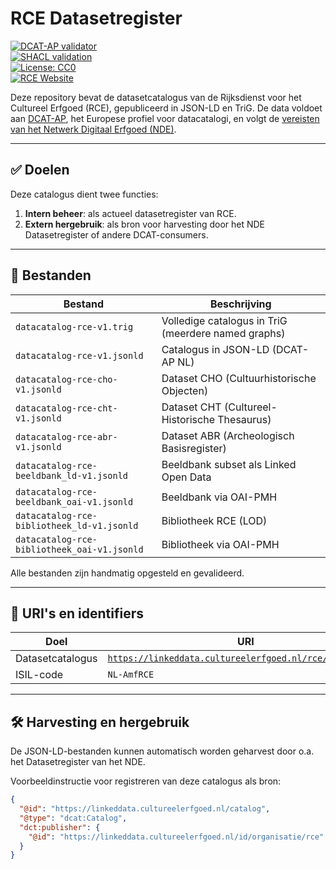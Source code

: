 # RCE Datasetregister

[![DCAT-AP validator](https://img.shields.io/badge/validate-DCAT--AP-blue)](https://data.vlaanderen.be/validator/dcat-ap/)  
[![SHACL validation](https://img.shields.io/badge/validate-SHACL-green)](https://shacl.org/playground/)  
[![License: CC0](https://img.shields.io/badge/license-CC0--1.0-lightgrey.svg)](https://creativecommons.org/publicdomain/zero/1.0/)  
[![RCE Website](https://img.shields.io/badge/org-cultureelerfgoed.nl-blue)](https://www.cultureelerfgoed.nl)

Deze repository bevat de datasetcatalogus van de Rijksdienst voor het Cultureel Erfgoed (RCE), gepubliceerd in JSON-LD en TriG. De data voldoet aan [DCAT-AP](https://data.europa.eu/eli/dcat-ap/2.0.1), het Europese profiel voor datacatalogi, en volgt de [vereisten van het Netwerk Digitaal Erfgoed (NDE)](https://docs.nde.nl/requirements-datasets/).

---

## ✅ Doelen

Deze catalogus dient twee functies:

1. **Intern beheer**: als actueel datasetregister van RCE.
2. **Extern hergebruik**: als bron voor harvesting door het NDE Datasetregister of andere DCAT-consumers.

---

## 📁 Bestanden

| Bestand                                         | Beschrijving                                       |
|------------------------------------------------|----------------------------------------------------|
| `datacatalog-rce-v1.trig`                      | Volledige catalogus in TriG (meerdere named graphs) |
| `datacatalog-rce-v1.jsonld`                    | Catalogus in JSON-LD (DCAT-AP NL)                 |
| `datacatalog-rce-cho-v1.jsonld`                | Dataset CHO (Cultuurhistorische Objecten)         |
| `datacatalog-rce-cht-v1.jsonld`                | Dataset CHT (Cultureel-Historische Thesaurus)     |
| `datacatalog-rce-abr-v1.jsonld`                | Dataset ABR (Archeologisch Basisregister)         |
| `datacatalog-rce-beeldbank_ld-v1.jsonld`       | Beeldbank subset als Linked Open Data             |
| `datacatalog-rce-beeldbank_oai-v1.jsonld`      | Beeldbank via OAI-PMH                             |
| `datacatalog-rce-bibliotheek_ld-v1.jsonld`     | Bibliotheek RCE (LOD)                             |
| `datacatalog-rce-bibliotheek_oai-v1.jsonld`    | Bibliotheek via OAI-PMH                           |

Alle bestanden zijn handmatig opgesteld en gevalideerd.

---

## 🧩 URI's en identifiers

| Doel                     | URI                                                                 |
|--------------------------|----------------------------------------------------------------------|
| Datasetcatalogus         | [`https://linkeddata.cultureelerfgoed.nl/rce/datacatalog`](https://linkeddata.cultureelerfgoed.nl/rce/datacatalog) |
| ISIL-code                | `NL-AmfRCE`                                                          |

---

## 🛠️ Harvesting en hergebruik

De JSON-LD-bestanden kunnen automatisch worden geharvest door o.a. het Datasetregister van het NDE.

Voorbeeldinstructie voor registreren van deze catalogus als bron:

```json
{
  "@id": "https://linkeddata.cultureelerfgoed.nl/catalog",
  "@type": "dcat:Catalog",
  "dct:publisher": {
    "@id": "https://linkeddata.cultureelerfgoed.nl/id/organisatie/rce"
  }
}
